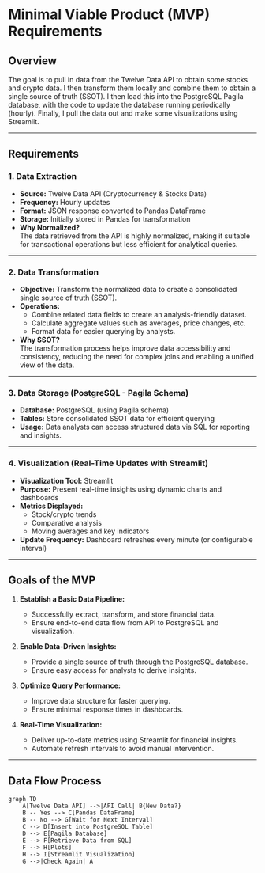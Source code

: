 # Minimal Viable Product (MVP) Requirements

## Overview
The goal is to pull in data from the Twelve Data API to obtain some stocks and crypto data. I then transform them locally and combine them to obtain a single source of truth (SSOT). I then load this into the PostgreSQL Pagila database, with the code to update the database running periodically (hourly). Finally, I pull the data out and make some visualizations using Streamlit.

---

## Requirements

### 1. **Data Extraction**
- **Source:** Twelve Data API (Cryptocurrency & Stocks Data)
- **Frequency:** Hourly updates
- **Format:** JSON response converted to Pandas DataFrame
- **Storage:** Initially stored in Pandas for transformation
- **Why Normalized?**  
  The data retrieved from the API is highly normalized, making it suitable for transactional operations but less efficient for analytical queries.

---

### 2. **Data Transformation**
- **Objective:** Transform the normalized data to create a consolidated single source of truth (SSOT).
- **Operations:**
  - Combine related data fields to create an analysis-friendly dataset.
  - Calculate aggregate values such as averages, price changes, etc.
  - Format data for easier querying by analysts.
- **Why SSOT?**  
  The transformation process helps improve data accessibility and consistency, reducing the need for complex joins and enabling a unified view of the data.

---

### 3. **Data Storage (PostgreSQL - Pagila Schema)**
- **Database:** PostgreSQL (using Pagila schema)
- **Tables:** Store consolidated SSOT data for efficient querying
- **Usage:** Data analysts can access structured data via SQL for reporting and insights.

---

### 4. **Visualization (Real-Time Updates with Streamlit)**
- **Visualization Tool:** Streamlit
- **Purpose:** Present real-time insights using dynamic charts and dashboards
- **Metrics Displayed:**
  - Stock/crypto trends
  - Comparative analysis
  - Moving averages and key indicators
- **Update Frequency:** Dashboard refreshes every minute (or configurable interval)

---

## Goals of the MVP

1. **Establish a Basic Data Pipeline:**  
   - Successfully extract, transform, and store financial data.
   - Ensure end-to-end data flow from API to PostgreSQL and visualization.

2. **Enable Data-Driven Insights:**  
   - Provide a single source of truth through the PostgreSQL database.
   - Ensure easy access for analysts to derive insights.

3. **Optimize Query Performance:**  
   - Improve data structure for faster querying.
   - Ensure minimal response times in dashboards.

4. **Real-Time Visualization:**  
   - Deliver up-to-date metrics using Streamlit for financial insights.
   - Automate refresh intervals to avoid manual intervention.

---

## Data Flow Process

```mermaid
graph TD
    A[Twelve Data API] -->|API Call| B{New Data?}
    B -- Yes --> C[Pandas DataFrame]
    B -- No --> G[Wait for Next Interval]
    C --> D[Insert into PostgreSQL Table]
    D --> E[Pagila Database]
    E --> F[Retrieve Data from SQL]
    F --> H[Plots]
    H --> I[Streamlit Visualization]
    G -->|Check Again| A
```


